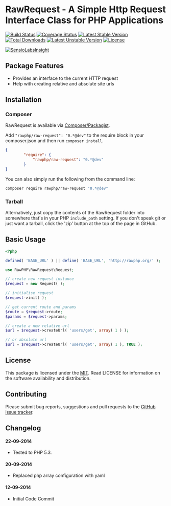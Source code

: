# RawRequest - A Simple Http Request Interface Class for PHP Applications

[![Build Status](https://travis-ci.org/rawphp/RawRequest.svg?branch=master)](https://travis-ci.org/rawphp/RawRequest) [![Coverage Status](https://coveralls.io/repos/rawphp/RawRequest/badge.png?branch=master)](https://coveralls.io/r/rawphp/RawRequest?branch=master)
[![Latest Stable Version](https://poser.pugx.org/rawphp/raw-request/v/stable.svg)](https://packagist.org/packages/rawphp/raw-request) [![Total Downloads](https://poser.pugx.org/rawphp/raw-request/downloads.svg)](https://packagist.org/packages/rawphp/raw-request) 
[![Latest Unstable Version](https://poser.pugx.org/rawphp/raw-request/v/unstable.svg)](https://packagist.org/packages/rawphp/raw-request) [![License](https://poser.pugx.org/rawphp/raw-request/license.svg)](https://packagist.org/packages/rawphp/raw-request)

[![SensioLabsInsight](https://insight.sensiolabs.com/projects/0be0d683-3464-44b3-b45d-baa4d8881f67/big.png)](https://insight.sensiolabs.com/projects/0be0d683-3464-44b3-b45d-baa4d8881f67)

## Package Features
- Provides an interface to the current HTTP request
- Help with creating relative and absolute site urls

## Installation

### Composer
RawRequest is available via [Composer/Packagist](https://packagist.org/packages/rawphp/raw-request).

Add `"rawphp/raw-request": "0.*@dev"` to the require block in your composer.json and then run `composer install`.

```json
{
        "require": {
            "rawphp/raw-request": "0.*@dev"
        }
}
```

You can also simply run the following from the command line:

```sh
composer require rawphp/raw-request "0.*@dev"
```

### Tarball
Alternatively, just copy the contents of the RawRequest folder into somewhere that's in your PHP `include_path` setting. If you don't speak git or just want a tarball, click the 'zip' button at the top of the page in GitHub.

## Basic Usage

```php
<?php

defined( 'BASE_URL' ) || define( 'BASE_URL', 'http://rawphp.org/' );

use RawPHP\RawRequest\Request;

// create new request instance
$request = new Request( );

// initialise request
$request->init( );

// get current route and params
$route = $request->route;
$params = $request->params;

// create a new relative url
$url = $request->createUrl( 'users/get', array( 1 ) );

// or absolute url
$url = $request->createUrl( 'users/get', array( 1 ), TRUE );

```

## License
This package is licensed under the [MIT](https://github.com/rawphp/RawRequest/blob/master/LICENSE). Read LICENSE for information on the software availability and distribution.

## Contributing

Please submit bug reports, suggestions and pull requests to the [GitHub issue tracker](https://github.com/rawphp/RawRequest/issues).

## Changelog

#### 22-09-2014
- Tested to PHP 5.3.

#### 20-09-2014
- Replaced php array configuration with yaml

#### 12-09-2014
- Initial Code Commit
